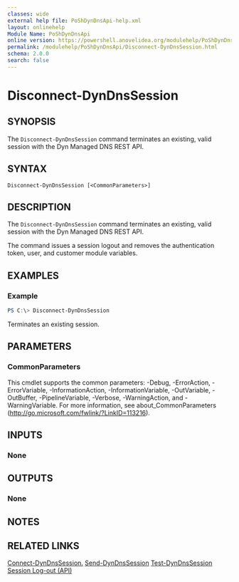 ```yaml
---
classes: wide
external help file: PoShDynDnsApi-help.xml
layout: onlinehelp
Module Name: PoShDynDnsApi
online version: https://powershell.anovelidea.org/modulehelp/PoShDynDnsApi/Disconnect-DynDnsSession.html
permalink: /modulehelp/PoShDynDnsApi/Disconnect-DynDnsSession.html
schema: 2.0.0
search: false
---
```


# Disconnect-DynDnsSession

## SYNOPSIS
The `Disconnect-DynDnsSession` command terminates an existing, valid session with the Dyn Managed DNS REST API.

## SYNTAX

```
Disconnect-DynDnsSession [<CommonParameters>]
```

## DESCRIPTION
The `Disconnect-DynDnsSession` command terminates an existing, valid session with the Dyn Managed DNS REST API.

The command issues a session logout and removes the authentication token, user, and customer module variables.

## EXAMPLES

### Example
```powershell
PS C:\> Disconnect-DynDnsSession
```

Terminates an existing session.

## PARAMETERS

### CommonParameters
This cmdlet supports the common parameters: -Debug, -ErrorAction, -ErrorVariable, -InformationAction, -InformationVariable, -OutVariable, -OutBuffer, -PipelineVariable, -Verbose, -WarningAction, and -WarningVariable. For more information, see about_CommonParameters (http://go.microsoft.com/fwlink/?LinkID=113216).

## INPUTS

### None

## OUTPUTS

### None

## NOTES

## RELATED LINKS

[Connect-DynDnsSession.](https://powershell.anovelidea.org/modulehelp/PoShDynDnsApi/Connect-DynDnsSession.html)
[Send-DynDnsSession](https://powershell.anovelidea.org/modulehelp/PoShDynDnsApi/Send-DynDnsSession.html)
[Test-DynDnsSession](https://powershell.anovelidea.org/modulehelp/PoShDynDnsApi/Test-DynDnsSession.html)
[Session Log-out (API)](https://help.dyn.com/session-log-out/)